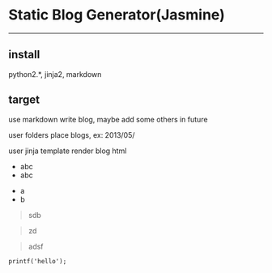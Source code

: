 Static Blog Generator(Jasmine)
=====================
-----------------------------------------------------

install
-------
python2.*, jinja2, markdown


target
------
use markdown write blog, maybe add some others in future

user folders place blogs, ex: 2013/05/

user jinja template render blog html

* abc
* abc

- a
- b
> sdb

> zd

> adsf

```printf('hello');```